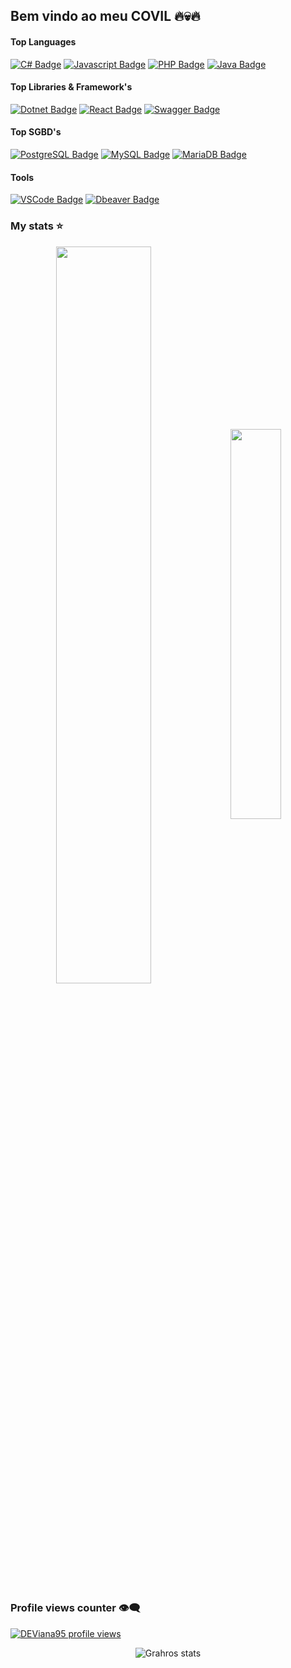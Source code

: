 ## Bem vindo ao meu COVIL 🔥💀🔥

#### Top Languages

[![C# Badge](https://img.shields.io/badge/C%23-239120?style=for-the-badge&logo=csharp&logoColor=white)](#) [![Javascript Badge](https://img.shields.io/badge/JavaScript-F7DF1E?logo=javascript&logoColor=black&style=for-the-badge)](#) [![PHP Badge](https://img.shields.io/badge/PHP-777BB4?logo=php&logoColor=white&style=for-the-badge)](#) [![Java Badge](https://img.shields.io/badge/Java-ED8B00?logo=java&logoColor=white&style=for-the-badge)](#) 

#### Top Libraries & Framework's
[![Dotnet Badge](https://img.shields.io/badge/.NET-512BD4?style=for-the-badge&logo=dotnet&logoColor=white
)](#) [![React Badge](https://img.shields.io/badge/React-20232A?style=for-the-badge&logo=react&logoColor=61DAFB)](#) [![Swagger Badge](https://img.shields.io/badge/Swagger-85EA2D?style=for-the-badge&logo=Swagger&logoColor=white)](#) 


#### Top SGBD's
[![PostgreSQL Badge](https://img.shields.io/badge/PostgreSQL-316192?logo=postgresql&logoColor=white&style=for-the-badge)](#) [![MySQL Badge](https://img.shields.io/badge/MySQL-20232A?logo=mysql&logoColor=white&style=for-the-badge)](#) [![MariaDB Badge](https://img.shields.io/badge/MariaDB-01529E?logo=mariadb&logoColor=white&style=for-the-badge)](#)

#### Tools
[![VSCode Badge](https://img.shields.io/badge/VSCode-0078D4?style=for-the-badge&logo=visual%20studio%20code&logoColor=white)](#) [![Dbeaver Badge](https://img.shields.io/badge/dbeaver-382923?style=for-the-badge&logo=dbeaver&logoColor=white)](#)

### My stats ⭐

<div align="center">
<img width=55% align="center"  src="https://github-readme-streak-stats.herokuapp.com?user=DEViana95&theme=dracula&mode=weekly" />
<img width=40% align="center" src="https://github-readme-stats-git-main-rafaelalexandrino.vercel.app/api/top-langs/?username=DEViana95&show_icons=true&theme=dracula&layout=compact" />
</div>

### Profile views counter 👁️‍🗨️
[![DEViana95 profile views](https://u8views.com/api/v1/github/profiles/172691594/views/day-week-month-total-count.svg)](https://u8views.com/github/DEViana95)

<div align="center">
<img alt="Grahros stats" src="https://instagram.fpoa41-1.fna.fbcdn.net/v/t51.29350-15/434457300_980105900137499_2104175964023611784_n.webp?stp=dst-jpg_e35&efg=eyJ2ZW5jb2RlX3RhZyI6ImltYWdlX3VybGdlbi44Mjh4ODI4LnNkci5mMjkzNTAifQ&_nc_ht=instagram.fpoa41-1.fna.fbcdn.net&_nc_cat=111&_nc_ohc=vIWFMzvCILwQ7kNvgFk3O5B&edm=AFg4Q8wBAAAA&ccb=7-5&ig_cache_key=MzMzMTY3NDY2MzY5NTI5MTMwMg%3D%3D.2-ccb7-5&oh=00_AYD7epdcZpUb4HqQ__MIcCGn5r02FLYPA63pu_FpslKRtQ&oe=6676DB10&_nc_sid=cf751b"/>
</div>
